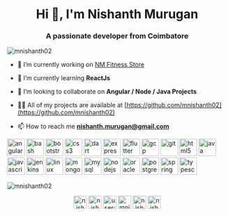 <h1 align="center">Hi 👋, I'm Nishanth Murugan</h1>
<h3 align="center">A passionate developer from Coimbatore</h3>

<p align="left"> <img src="https://komarev.com/ghpvc/?username=mnishanth02" alt="mnishanth02" /> </p>

- 🔭 I’m currently working on [NM Fitness Store](https://github.com/mnishanth02/nmFitnessStore-Node)

- 🌱 I’m currently learning **ReactJs**

- 👯 I’m looking to collaborate on **Angular / Node / Java Projects**

- 👨‍💻 All of my projects are available at [https://github.com/mnishanth02](https://github.com/mnishanth02)

- 📫 How to reach me **nishanth.murugan@gmail.com**

<p align="left"><img src="https://devicons.github.io/devicon/devicon.git/icons/angularjs/angularjs-original.svg" alt="angularjs" width="40" height="40"/> <img src="https://www.vectorlogo.zone/logos/gnu_bash/gnu_bash-icon.svg" alt="bash" width="40" height="40"/> <img src="https://devicons.github.io/devicon/devicon.git/icons/bootstrap/bootstrap-plain.svg" alt="bootstrap" width="40" height="40"/> <img src="https://devicons.github.io/devicon/devicon.git/icons/css3/css3-original-wordmark.svg" alt="css3" width="40" height="40"/> <img src="https://www.vectorlogo.zone/logos/dartlang/dartlang-icon.svg" alt="dart" width="40" height="40"/> <img src="https://devicons.github.io/devicon/devicon.git/icons/express/express-original-wordmark.svg" alt="express" width="40" height="40"/> <img src="https://www.vectorlogo.zone/logos/flutterio/flutterio-icon.svg" alt="flutter" width="40" height="40"/> <img src="https://www.vectorlogo.zone/logos/google_cloud/google_cloud-icon.svg" alt="gcp" width="40" height="40"/> <img src="https://www.vectorlogo.zone/logos/git-scm/git-scm-icon.svg" alt="git" width="40" height="40"/> <img src="https://devicons.github.io/devicon/devicon.git/icons/html5/html5-original-wordmark.svg" alt="html5" width="40" height="40"/> <img src="https://devicons.github.io/devicon/devicon.git/icons/java/java-original-wordmark.svg" alt="java" width="40" height="40"/> <img src="https://devicons.github.io/devicon/devicon.git/icons/javascript/javascript-original.svg" alt="javascript" width="40" height="40"/> <img src="https://www.vectorlogo.zone/logos/jenkins/jenkins-icon.svg" alt="jenkins" width="40" height="40"/> <img src="https://devicons.github.io/devicon/devicon.git/icons/linux/linux-original.svg" alt="linux" width="40" height="40"/> <img src="https://devicons.github.io/devicon/devicon.git/icons/mongodb/mongodb-original-wordmark.svg" alt="mongodb" width="40" height="40"/> <img src="https://devicons.github.io/devicon/devicon.git/icons/mysql/mysql-original-wordmark.svg" alt="mysql" width="40" height="40"/> <img src="https://devicons.github.io/devicon/devicon.git/icons/nodejs/nodejs-original-wordmark.svg" alt="nodejs" width="40" height="40"/> <img src="https://devicons.github.io/devicon/devicon.git/icons/oracle/oracle-original.svg" alt="oracle" width="40" height="40"/> <img src="https://devicons.github.io/devicon/devicon.git/icons/postgresql/postgresql-original-wordmark.svg" alt="postgresql" width="40" height="40"/> <img src="https://www.vectorlogo.zone/logos/springio/springio-icon.svg" alt="spring" width="40" height="40"/> <img src="https://devicons.github.io/devicon/devicon.git/icons/typescript/typescript-original.svg" alt="typescript" width="40" height="40"/></p><img align="center" src="https://github-readme-stats.vercel.app/api/top-langs/?username=mnishanth02&layout=compact&hide=html" alt="mnishanth02" />

<p align="center">
<a href="https://twitter.com/nishanthmurugan" target="blank"><img align="center" src="https://cdn.jsdelivr.net/npm/simple-icons@3.0.1/icons/twitter.svg" alt="nishanthmurugan" height="30" width="30" /></a>
<a href="https://linkedin.com/in/nishanthmurugan" target="blank"><img align="center" src="https://cdn.jsdelivr.net/npm/simple-icons@3.0.1/icons/linkedin.svg" alt="nishanthmurugan" height="30" width="30" /></a>
<a href="https://stackoverflow.com/users/user:6997222" target="blank"><img align="center" src="https://cdn.jsdelivr.net/npm/simple-icons@3.0.1/icons/stackoverflow.svg" alt="user:6997222" height="30" width="30" /></a>
<a href="https://fb.com/mnishanth02" target="blank"><img align="center" src="https://cdn.jsdelivr.net/npm/simple-icons@3.0.1/icons/facebook.svg" alt="mnishanth02" height="30" width="30" /></a>
<a href="https://instagram.com/nishanth_murugan" target="blank"><img align="center" src="https://cdn.jsdelivr.net/npm/simple-icons@3.0.1/icons/instagram.svg" alt="nishanth_murugan" height="30" width="30" /></a>
<a href="https://www.youtube.com/c/nishanthmurugan" target="blank"><img align="center" src="https://cdn.jsdelivr.net/npm/simple-icons@3.0.1/icons/youtube.svg" alt="nishanthmurugan" height="30" width="30" /></a>
</p>
